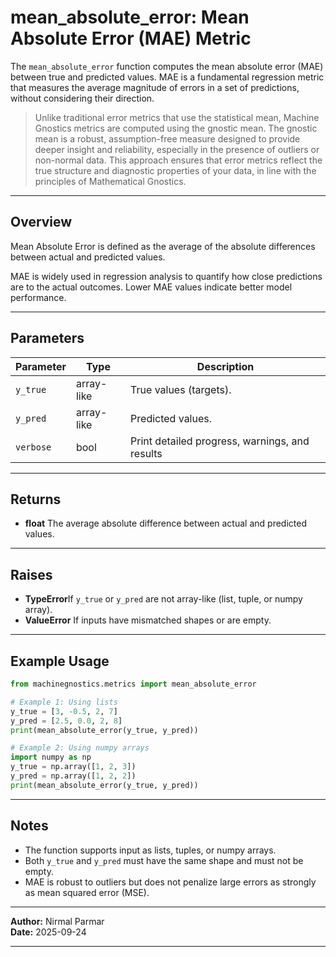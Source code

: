 # mean_absolute_error: Mean Absolute Error (MAE) Metric

The `mean_absolute_error` function computes the mean absolute error (MAE) between true and predicted values. MAE is a fundamental regression metric that measures the average magnitude of errors in a set of predictions, without considering their direction.

> Unlike traditional error metrics that use the statistical mean, Machine Gnostics metrics are computed using the gnostic mean. The gnostic mean is a robust, assumption-free measure designed to provide deeper insight and reliability, especially in the presence of outliers or non-normal data.
> This approach ensures that error metrics reflect the true structure and diagnostic properties of your data, in line with the principles of Mathematical Gnostics.

---

## Overview

Mean Absolute Error is defined as the average of the absolute differences between actual and predicted values.

MAE is widely used in regression analysis to quantify how close predictions are to the actual outcomes. Lower MAE values indicate better model performance.

---

## Parameters

| Parameter   | Type       | Description                                    |
| ----------- | ---------- | ---------------------------------------------- |
| `y_true`  | array-like | True values (targets).                         |
| `y_pred`  | array-like | Predicted values.                              |
| `verbose` | bool       | Print detailed progress, warnings, and results |

---

## Returns

- **float**
  The average absolute difference between actual and predicted values.

---

## Raises

- **TypeError**If `y_true` or `y_pred` are not array-like (list, tuple, or numpy array).
- **ValueError**
  If inputs have mismatched shapes or are empty.

---

## Example Usage

```python
from machinegnostics.metrics import mean_absolute_error

# Example 1: Using lists
y_true = [3, -0.5, 2, 7]
y_pred = [2.5, 0.0, 2, 8]
print(mean_absolute_error(y_true, y_pred))

# Example 2: Using numpy arrays
import numpy as np
y_true = np.array([1, 2, 3])
y_pred = np.array([1, 2, 2])
print(mean_absolute_error(y_true, y_pred))
```

---

## Notes

- The function supports input as lists, tuples, or numpy arrays.
- Both `y_true` and `y_pred` must have the same shape and must not be empty.
- MAE is robust to outliers but does not penalize large errors as strongly as mean squared error (MSE).

---

**Author:** Nirmal Parmar		
**Date:** 2025-09-24

---
